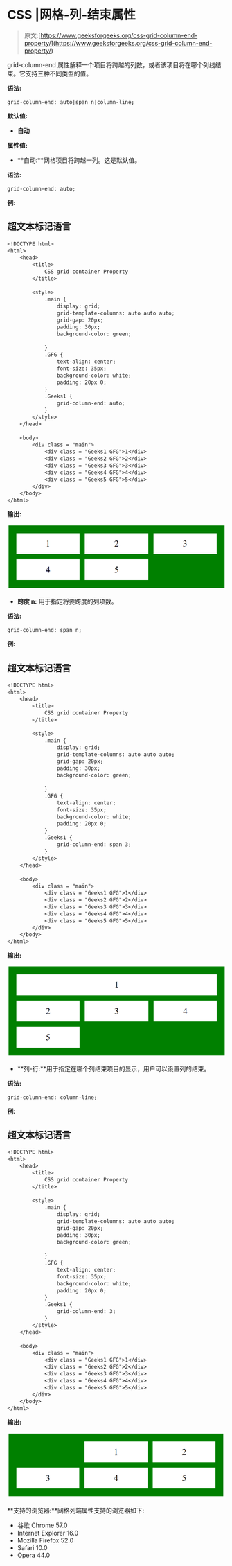 # CSS |网格-列-结束属性

> 原文:[https://www.geeksforgeeks.org/css-grid-column-end-property/](https://www.geeksforgeeks.org/css-grid-column-end-property/)

grid-column-end 属性解释一个项目将跨越的列数，或者该项目将在哪个列线结束。它支持三种不同类型的值。

**语法:**

```
grid-column-end: auto|span n|column-line;
```

**默认值:**

*   **自动**

**属性值:**

*   **自动:**网格项目将跨越一列。这是默认值。

**语法:**

```
grid-column-end: auto;
```

**例:**

## 超文本标记语言

```
<!DOCTYPE html>
<html>
    <head>
        <title>
            CSS grid container Property
        </title>

        <style>
            .main {
                display: grid;
                grid-template-columns: auto auto auto;
                grid-gap: 20px;
                padding: 30px;
                background-color: green;

            }
            .GFG {
                text-align: center;
                font-size: 35px;
                background-color: white;
                padding: 20px 0;
            }
            .Geeks1 {
                grid-column-end: auto;
            }
        </style>
    </head>

    <body>
        <div class = "main">
            <div class = "Geeks1 GFG">1</div>
            <div class = "Geeks2 GFG">2</div>
            <div class = "Geeks3 GFG">3</div>
            <div class = "Geeks4 GFG">4</div>
            <div class = "Geeks5 GFG">5</div>
        </div>
    </body>
</html>                    
```

**输出:**

![](img/8101d6071640cad4903e950f5afa5a05.png)

*   **跨度 n:** 用于指定将要跨度的列项数。

**语法:**

```
grid-column-end: span n;
```

**例:**

## 超文本标记语言

```
<!DOCTYPE html>
<html>
    <head>
        <title>
            CSS grid container Property
        </title>

        <style>
            .main {
                display: grid;
                grid-template-columns: auto auto auto;
                grid-gap: 20px;
                padding: 30px;
                background-color: green;

            }
            .GFG {
                text-align: center;
                font-size: 35px;
                background-color: white;
                padding: 20px 0;
            }
            .Geeks1 {
                grid-column-end: span 3;
            }
        </style>
    </head>

    <body>
        <div class = "main">
            <div class = "Geeks1 GFG">1</div>
            <div class = "Geeks2 GFG">2</div>
            <div class = "Geeks3 GFG">3</div>
            <div class = "Geeks4 GFG">4</div>
            <div class = "Geeks5 GFG">5</div>
        </div>
    </body>
</html>                    
```

**输出:**

![](img/379f666240b5f68c541a4ae26b3dba14.png)

*   **列-行:**用于指定在哪个列结束项目的显示，用户可以设置列的结束。

**语法:**

```
grid-column-end: column-line;
```

**例:**

## 超文本标记语言

```
<!DOCTYPE html>
<html>
    <head>
        <title>
            CSS grid container Property
        </title>

        <style>
            .main {
                display: grid;
                grid-template-columns: auto auto auto;
                grid-gap: 20px;
                padding: 30px;
                background-color: green;

            }
            .GFG {
                text-align: center;
                font-size: 35px;
                background-color: white;
                padding: 20px 0;
            }
            .Geeks1 {
                grid-column-end: 3;
            }
        </style>
    </head>

    <body>
        <div class = "main">
            <div class = "Geeks1 GFG">1</div>
            <div class = "Geeks2 GFG">2</div>
            <div class = "Geeks3 GFG">3</div>
            <div class = "Geeks4 GFG">4</div>
            <div class = "Geeks5 GFG">5</div>
        </div>
    </body>
</html>                    
```

**输出:**

![](img/11940b5f67a34d6f995424e9ab926d5b.png)

**支持的浏览器:**网格列端属性支持的浏览器如下:

*   谷歌 Chrome 57.0
*   Internet Explorer 16.0
*   Mozilla Firefox 52.0
*   Safari 10.0
*   Opera 44.0